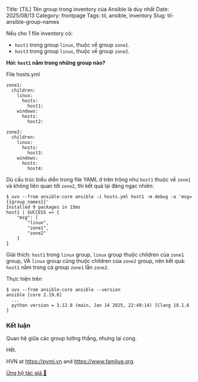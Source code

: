 Title: [TIL] Tên group trong inventory của Ansible là duy nhất
Date: 2025/08/13
Category: frontpage
Tags: til, ansible, inventory
Slug: til-ansible-group-names

Nếu cho 1 file inventory có:

- `host1` trong group `linux`, thuộc về group `zone1`.
- `host3` trong group `linux`, thuộc về group `zone2`.

**Hỏi: `host1` nằm trong những group nào?**

File hosts.yml

```
zone1:
  children:
    linux:
      hosts:
        host1:
    windows:
      hosts:
        host2:

zone2:
  children:
    linux:
      hosts:
        host3:
    windows:
      hosts:
        host4:
```

Dù cấu trúc biểu diễn trong file YAML ở trên trông như `host1` thuộc về `zone1` và không liên quan tới `zone2`, thì kết quả lại đáng ngạc nhiên:

```
$ uvx --from ansible-core ansible -i hosts.yml host1 -m debug -a 'msg={{group_names}}'
Installed 9 packages in 15ms
host1 | SUCCESS => {
    "msg": [
        "linux",
        "zone1",
        "zone2"
    ]
}
```

Giải thích: `host1` trong `linux` group, `linux` group thuộc children của `zone1` group, VÀ `linux` group cũng thuộc children của `zone2` group, nên kết quả: `host1` nằm trong cả group `zone1` lẫn `zone2`.

Thực hiện trên
```
$ uvx --from ansible-core ansible --version
ansible [core 2.19.0]
  ...
  python version = 3.12.8 (main, Jan 14 2025, 22:49:14) [Clang 19.1.6 ]
```
### Kết luận

Quan hệ giữa các group tưởng thẳng, nhưng lại cong.

Hết.

HVN at <https://pymi.vn> and <https://www.familug.org>.

[Ủng hộ tác giả 🍺](https://www.familug.org/p/ung-ho.html)

